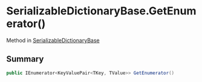# SerializableDictionaryBase.GetEnumerator()

Method in [SerializableDictionaryBase](/docs/api/csharp/yarn.unity.serializabledictionarybase-2.md)

## Summary



```csharp
public IEnumerator<KeyValuePair<TKey, TValue>> GetEnumerator()
```

